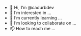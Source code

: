 - 👋 Hi, I’m @cadurbdev
- 👀 I’m interested in ...
- 🌱 I’m currently learning ...
- 💞️ I’m looking to collaborate on ...
- 📫 How to reach me ...

<!---
cadurbdev/cadurbdev is a ✨ special ✨ repository because its `README.md` (this file) appears on your GitHub profile.
You can click the Preview link to take a look at your changes.
--->

